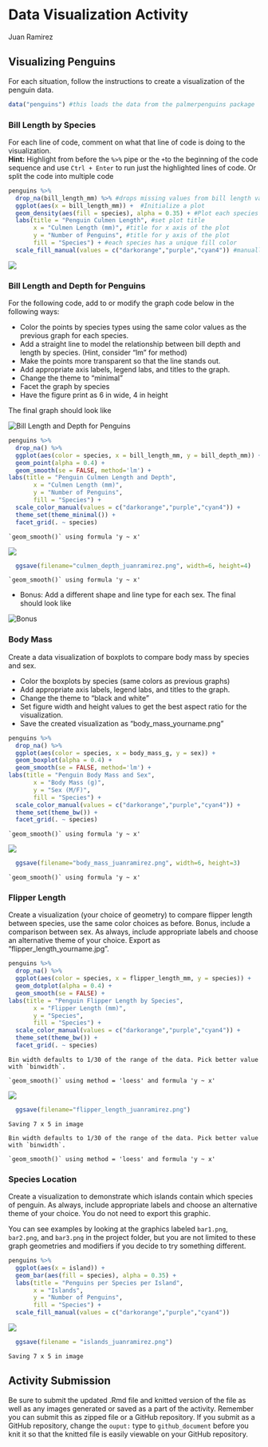 Data Visualization Activity
================
Juan Ramirez

## Visualizing Penguins

For each situation, follow the instructions to create a visualization of
the penguin data.

``` r
data("penguins") #this loads the data from the palmerpenguins package
```

### Bill Length by Species

For each line of code, comment on what that line of code is doing to the
visualization.  
**Hint:** Highlight from before the `%>%` pipe or the `+`to the
beginning of the code sequence and use `Ctrl + Enter` to run just the
highlighted lines of code. Or split the code into multiple code

``` r
penguins %>% 
  drop_na(bill_length_mm) %>% #drops missing values from bill length variable
  ggplot(aes(x = bill_length_mm)) +  #Initialize a plot
  geom_density(aes(fill = species), alpha = 0.35) + #Plot each species' bill length with relation to density
  labs(title = "Penguin Culmen Length", #set plot title
       x = "Culmen Length (mm)", #title for x axis of the plot
       y = "Number of Penguins", #title for y axis of the plot
       fill = "Species") + #each species has a unique fill color
  scale_fill_manual(values = c("darkorange","purple","cyan4")) #manually sets colors for each item in the plot
```

![](Penguin-Visualizations_files/figure-gfm/unnamed-chunk-2-1.png)<!-- -->

### Bill Length and Depth for Penguins

For the following code, add to or modify the graph code below in the
following ways:

-   Color the points by species types using the same color values as the
    previous graph for each species.  
-   Add a straight line to model the relationship between bill depth and
    length by species. (Hint, consider “lm” for method)  
-   Make the points more transparent so that the line stands out.  
-   Add appropriate axis labels, legend labs, and titles to the graph.  
-   Change the theme to “minimal”
-   Facet the graph by species
-   Have the figure print as 6 in wide, 4 in height

The final graph should look like

![Bill Length and Depth for Penguins](length_depth.png)

``` r
penguins %>% 
  drop_na() %>% 
  ggplot(aes(color = species, x = bill_length_mm, y = bill_depth_mm)) +
  geom_point(alpha = 0.4) +
  geom_smooth(se = FALSE, method='lm') +
labs(title = "Penguin Culmen Length and Depth",
       x = "Culmen Length (mm)",
       y = "Number of Penguins",
       fill = "Species") + 
  scale_color_manual(values = c("darkorange","purple","cyan4")) + 
  theme_set(theme_minimal()) +
  facet_grid(. ~ species)
```

    `geom_smooth()` using formula 'y ~ x'

![](Penguin-Visualizations_files/figure-gfm/unnamed-chunk-3-1.png)<!-- -->

``` r
  ggsave(filename="culmen_depth_juanramirez.png", width=6, height=4)
```

    `geom_smooth()` using formula 'y ~ x'

-   Bonus: Add a different shape and line type for each sex. The final
    should look like

![Bonus](bonus_length_depth.png)

### Body Mass

Create a data visualization of boxplots to compare body mass by species
and sex.

-   Color the boxplots by species (same colors as previous graphs)
-   Add appropriate axis labels, legend labs, and titles to the graph.  
-   Change the theme to “black and white”  
-   Set figure width and height values to get the best aspect ratio for
    the visualization.  
-   Save the created visualization as “body_mass_yourname.png”

``` r
penguins %>% 
  drop_na() %>% 
  ggplot(aes(color = species, x = body_mass_g, y = sex)) +
  geom_boxplot(alpha = 0.4) +
  geom_smooth(se = FALSE, method='lm') +
labs(title = "Penguin Body Mass and Sex",
       x = "Body Mass (g)",
       y = "Sex (M/F)",
       fill = "Species") + 
  scale_color_manual(values = c("darkorange","purple","cyan4")) + 
  theme_set(theme_bw()) +
  facet_grid(. ~ species)
```

    `geom_smooth()` using formula 'y ~ x'

![](Penguin-Visualizations_files/figure-gfm/unnamed-chunk-4-1.png)<!-- -->

``` r
  ggsave(filename="body_mass_juanramirez.png", width=6, height=3)
```

    `geom_smooth()` using formula 'y ~ x'

### Flipper Length

Create a visualization (your choice of geometry) to compare flipper
length between species, use the same color choices as before. Bonus,
include a comparison between sex. As always, include appropriate labels
and choose an alternative theme of your choice. Export as
“flipper_length_yourname.jpg”.

``` r
penguins %>% 
  drop_na() %>% 
  ggplot(aes(color = species, x = flipper_length_mm, y = species)) +
  geom_dotplot(alpha = 0.4) +
  geom_smooth(se = FALSE) +
labs(title = "Penguin Flipper Length by Species",
       x = "Flipper Length (mm)",
       y = "Species",
       fill = "Species") + 
  scale_color_manual(values = c("darkorange","purple","cyan4")) + 
  theme_set(theme_bw()) +
  facet_grid(. ~ species)
```

    Bin width defaults to 1/30 of the range of the data. Pick better value with `binwidth`.

    `geom_smooth()` using method = 'loess' and formula 'y ~ x'

![](Penguin-Visualizations_files/figure-gfm/unnamed-chunk-5-1.png)<!-- -->

``` r
  ggsave(filename="flipper_length_juanramirez.png")
```

    Saving 7 x 5 in image

    Bin width defaults to 1/30 of the range of the data. Pick better value with `binwidth`.

    `geom_smooth()` using method = 'loess' and formula 'y ~ x'

### Species Location

Create a visualization to demonstrate which islands contain which
species of penguin. As always, include appropriate labels and choose an
alternative theme of your choice. You do not need to export this
graphic.

You can see examples by looking at the graphics labeled `bar1.png`,
`bar2.png`, and `bar3.png` in the project folder, but you are not
limited to these graph geometries and modifiers if you decide to try
something different.

``` r
penguins %>% 
  ggplot(aes(x = island)) + 
  geom_bar(aes(fill = species), alpha = 0.35) +
  labs(title = "Penguins per Species per Island", 
       x = "Islands", 
       y = "Number of Penguins", 
       fill = "Species") + 
  scale_fill_manual(values = c("darkorange","purple","cyan4"))
```

![](Penguin-Visualizations_files/figure-gfm/unnamed-chunk-6-1.png)<!-- -->

``` r
  ggsave(filename = "islands_juanramirez.png")
```

    Saving 7 x 5 in image

## Activity Submission

Be sure to submit the updated .Rmd file and knitted version of the file
as well as any images generated or saved as a part of the activity.
Remember you can submit this as zipped file or a GitHub repository. If
you submit as a GitHub repository, change the `ouput:` type to
`github_document` before you knit it so that the knitted file is easily
viewable on your GitHub repository.
